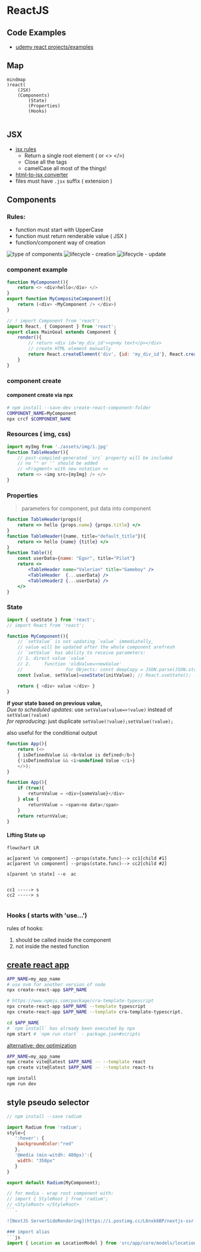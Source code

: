 # ReactJS
## Code Examples
* [udemy react projects/examples](https://github.com/academind/react-complete-guide-course-resources/)

## Map
```mermaid
mindmap
)react(
    (JSX)
    (Components)
        (State)
        (Properties)
        (Hooks)
            
```

## JSX
  * [jsx rules](https://react.dev/learn/writing-markup-with-jsx)
    * Return a single root element ( or <> </>)
    * Close all the tags
    * camelCase all most of the things! 
  * [html-to-jsx converter](https://transform.tools/html-to-jsx)
  * files must have `.jsx` suffix ( extension )

## Components
### Rules:
 * function must start with UpperCase
 * function must return renderable value ( JSX )
 * function/component way of creation  
  
![type of components](https://i.postimg.cc/RhWJ08B2/ksnip-20210211-230707.png)
![lifecycle - creation](https://i.postimg.cc/5y6kP6F9/lifecycle-creation-learning-card.png)
![lifecycle - update](https://i.postimg.cc/wxGr1cS1/lifecycle-update-external-learning-card.png)

### component example
```js
function MyComponent(){
    return <> <div>hello</div> </>
}
export function MyCompositeComponent(){
    return (<div> <MyComponent /> </div>)
}
```
```js
// ! import Component from 'react';
import React, { Component } from 'react';
export class MainGoal extends Component {
    render(){    
        // return <div id='my_div_id'><p>my text</p></div>
        // create HTML element manually
        return React.createElement('div', {id: 'my_div_id'}, React.createElement('p', null, 'my text'))
    }
}
```

### component create 
#### component create via npx
```sh
# npm install --save-dev create-react-component-folder
COMPONENT_NAME=MyComponent
npx crcf $COMPONENT_NAME
```
### Resources ( img, css)
```js
import myImg from './assets/img/1.jpg'
function TableHeader(){
    // post-compiled-generated `src` property will be included 
    // no "" or '' should be added 
    // <Fragment> with new notation <>
    return <> <img src={myImg} /> </>
}
```
### Properties
> parameters for component, put data into component
```jsx
function TableHeader(props){
    return <> hello {props.name} {props.title} </>
}
function TableHeader({name, title="default_title"}){
    return <> hello {name} {title} </>
}
function Table(){
    const userData={name: "Egor", title="Pilot"}
    return <>
        <TableHeader name="Valerian" title="Gameboy" />
        <TableHeader  {...userData} />
        <TableHeader2 {...userData} />
    </>
}
```
### State
```javascript
import { useState } from 'react';
// import React from 'react';

function MyComponent(){    
    // `setValue` is not updating `value` immediatelly,
    // value will be updated after the whole component arefresh
    // `setValue` has ability to receive parameters:
    // 1. direct value `value`
    // 2.     function 'oldValue=>newValue'
    //                for Objects: const deepCopy = JSON.parse(JSON.stringify(originalObject));
    const [value, setValue]=useState(initValue); // React.useState(); - component field ( ReactJS evaluates stack of the execution)
    
    return { <div> value </div> }
}
```
<b> if your state based on previous value,</b>  
<i>Due to scheduled updates</i>: use `setValue(value=>!value)` instead of `setValue(!value)`  
<i>for reproducing</i>: just duplicate `setValue(!value);setValue(!value);`

also useful for the conditional output
```javascript
function App(){
    return (<>
    { isDefinedValue && <b>Value is defined</b>} 
    {!isDefinedValue && <i>undefined Value </i>} 
    </>);
}
```
```javascript
function App(){
    if (true){
        returnValue = <div>{someValue}</div>
    } else {
        returnValue = <span>no data</span>
    }
    return returnValue;
}
```

#### Lifting State up
```mermaid
flowchart LR

ac[parent \n component] --props(state.func)--> cc1[child #1]
ac[parent \n component] --props(state.func)--> cc2[child #2]

s[parent \n state] --o  ac


cc1 -----> s
cc2 -----> s


```

### Hooks ( starts with 'use...')
rules of hooks:
1. should be called inside the component
2. not inside the nested function

## [create react app](https://create-react-app.dev/docs/adding-typescript/)
```sh
APP_NAME=my_app_name
# use nvm for another version of node
npx create-react-app $APP_NAME

# https://www.npmjs.com/package/cra-template-typescript
npx create-react-app $APP_NAME --template typescript
npx create-react-app $APP_NAME --template cra-template-typescript.

cd $APP_NAME
# `npm install` has already been executed by npx 
npm start # `npm run start` - package.json#scripts
```
[alternative: dev optimization](https://vitejs.dev/guide/)
```sh
APP_NAME=my_app_name
npm create vite@latest $APP_NAME -- --template react
npm create vite@latest $APP_NAME -- --template react-ts

npm install
npm run dev
```


## style pseudo selector
```js
// npm install --save radium

import Radium from 'radium';
style={
   ':hover': {
   	backgroundColor:"red"
   },
   '@media (min-witdh: 480px)':{
   	width: "350px"
   }
}

export default Radium(MyComponent);

// for media - wrap root component with:
// import { StyleRoot } from 'radium';
// <StyleRoot> </StyleRoot>
```.

![NextJS ServerSideRendering](https://i.postimg.cc/L6nxk6BP/nextjs-ssr.png)

### import alias
```js
import { Location as LocationModel } from 'src/app/core/models/location.model';
```

```sh

```
